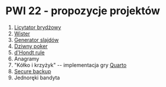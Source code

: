 # PWI 22 - propozycje projektów


1. [Licytator brydżowy](bridge/bridge.md)
2. [Wister](bridge/bridge_vist.md)
3. [Generator slajdów](bridge/beamer.md)
4. [Dziwny poker](poker/poker.md)
5. [d'Hondt rule](dhondt/dhondt.md)
6. Anagramy
7. "Kółko i krzyżyk" -- implementacja gry [Quarto](https://en.wikipedia.org/wiki/Quarto_(board_game))
8. [Secure backup](backup/backup.md)
9. Jednoręki bandyta
